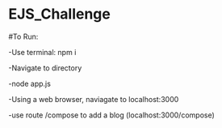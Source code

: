 # EJS_Challenge

#To Run:  

-Use terminal: npm i  

-Navigate to directory  

-node app.js  

-Using a web browser, naviagate to localhost:3000

-use route /compose to add a blog (localhost:3000/compose)

